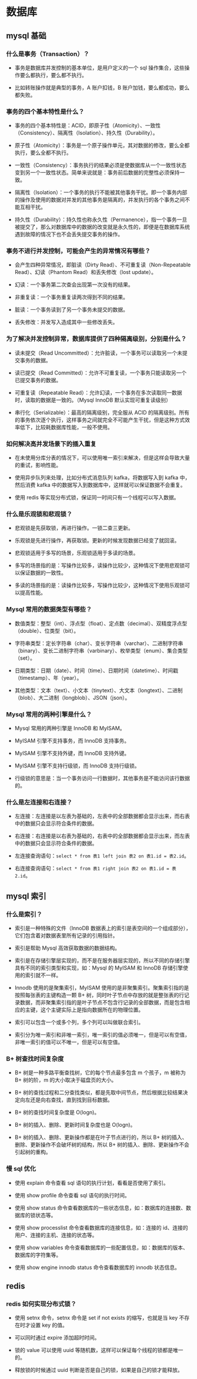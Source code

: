 # 数据库

## mysql 基础

### 什么是事务（Transaction）？

+ 事务是数据库并发控制的基本单位，是用户定义的一个 sql 操作集合，这些操作要么都执行，要么都不执行。

+ 比如转账操作就是典型的事务，A 账户扣钱，B 账户加钱，要么都成功，要么都失败。

### 事务的四个基本特性是什么？

+ 事务的四个基本特性是：ACID，即原子性（Atomicity）、一致性（Consistency）、隔离性（Isolation）、持久性（Durability）。

+ 原子性（Atomicity）：事务是一个原子操作单元，其对数据的修改，要么全都执行，要么全都不执行。

+ 一致性（Consistency）：事务执行的结果必须是使数据库从一个一致性状态变到另一个一致性状态。简单来说就是：事务前后数据的完整性必须保持一致。

+ 隔离性（Isolation）：一个事务的执行不能被其他事务干扰。即一个事务内部的操作及使用的数据对并发的其他事务是隔离的，并发执行的各个事务之间不能互相干扰。

+ 持久性（Durability）：持久性也称永久性（Permanence），指一个事务一旦被提交了，那么对数据库中的数据的改变就是永久性的，即便是在数据库系统遇到故障的情况下也不会丢失提交事务的操作。

### 事务不进行并发控制，可能会产生的异常情况有哪些？

+ 会产生四种异常情况，即脏读（Dirty Read）、不可重复读（Non-Repeatable Read）、幻读（Phantom Read）和丢失修改（lost update）。

+ 幻读：一个事务第二次查会出现第一次没有的结果。

+ 非重复读：一个事务重复读两次得到不同的结果。

+ 脏读：一个事务读到了另一个事务未提交的数据。

+ 丢失修改：并发写入造成其中一些修改丢失。

### 为了解决并发控制异常，数据库提供了四种隔离级别，分别是什么？

+ 读未提交（Read Uncommitted）：允许脏读，一个事务可以读取另一个未提交事务的数据。

+ 读已提交（Read Committed）：允许不可重复读，一个事务只能读取另一个已提交事务的数据。

+ 可重复读（Repeatable Read）：允许幻读，一个事务在多次读取同一数据时，读取的数据是一致的。（Mysql InnoDB 默认实现可重复读级别）

+ 串行化（Serializable）：最高的隔离级别，完全服从 ACID 的隔离级别。所有的事务依次逐个执行，这样事务之间就完全不可能产生干扰，但是这种方式效率低下，比较耗数据库性能，一般不使用。

### 如何解决高并发场景下的插入重复

+ 在未使用分库分表的情况下，可以使用唯一索引来解决，但是这样会导致大量的重试，影响性能。

+ 使用异步队列来处理，比如分布式消息队列 kafka，将数据写入到 kafka 中，然后消费 kafka 中的数据写入到数据库中，这样就可以保证数据不会重复。

+ 使用 redis 等实现分布式锁，保证同一时间只有一个线程可以写入数据。

### 什么是乐观锁和悲观锁？

+ 悲观锁是先获取锁，再进行操作。一锁二查三更新。

+ 乐观锁是先进行操作，再获取锁。更新的时候发现数据已经变了就回滚。

+ 悲观锁适用于多写的场景，乐观锁适用于多读的场景。

+ 多写的场景指的是：写操作比较多，读操作比较少，这种情况下使用悲观锁可以保证数据的一致性。

+ 多读的场景指的是：读操作比较多，写操作比较少，这种情况下使用乐观锁可以提高性能。

### Mysql 常用的数据类型有哪些？

+ 数值类型：整型（int）、浮点型（float）、定点数（decimal）、双精度浮点型（double）、位类型（bit）。

+ 字符串类型：定长字符串（char）、变长字符串（varchar）、二进制字符串（binary）、变长二进制字符串（varbinary）、枚举类型（enum）、集合类型（set）。

+ 日期类型：日期（date）、时间（time）、日期时间（datetime）、时间戳（timestamp）、年（year）。

+ 其他类型：文本（text）、小文本（tinytext）、大文本（longtext）、二进制（blob）、大二进制（longblob）、JSON（json）。

### Mysql 常用的两种引擎是什么？

+ Mysql 常用的两种引擎是 InnoDB 和 MyISAM。

+ MyISAM 引擎不支持事务，而 InnoDB 支持事务。

+ MyISAM 引擎不支持外键，而 InnoDB 支持外键。

+ MyISAM 引擎不支持行级锁，而 InnoDB 支持行级锁。

+ 行级锁的意思是：当一个事务访问一行数据时，其他事务是不能访问该行数据的。

### 什么是左连接和右连接？

+ 左连接：左连接是以左表为基础的，左表中的全部数据都会显示出来，而右表中的数据只会显示符合条件的数据。

+ 右连接：右连接是以右表为基础的，右表中的全部数据都会显示出来，而左表中的数据只会显示符合条件的数据。

+ 左连接查询语句：`select * from 表1 left join 表2 on 表1.id = 表2.id`。

+ 右连接查询语句：`select * from 表1 right join 表2 on 表1.id = 表2.id`。

## mysql 索引

### 什么是索引？

+ 索引是一种特殊的文件（InnoDB 数据表上的索引是表空间的一个组成部分），它们包含着对数据表里所有记录的引用指针。

+ 索引是帮助 Mysql 高效获取数据的数据结构。

+ 索引是在存储引擎层实现的，而不是在服务器层实现的，所以不同的存储引擎具有不同的索引类型和实现，如：Mysql 的 MyISAM 和 InnoDB 存储引擎使用的索引就不一样。

+ Innodb 使用的是聚集索引，MyISAM 使用的是非聚集索引。聚集索引指的是按照每张表的主键构造一颗 B+ 树，同时叶子节点中存放的就是整张表的行记录数据，而非聚集索引指的是叶子节点不包含行记录的全部数据，而是包含相应的主键，这个主键实际上是指向数据所在的物理位置。

+ 索引可以包含一个或多个列，多个列可以叫做联合索引。

+ 索引分为唯一索引和非唯一索引，唯一索引的值必须唯一，但是可以有空值，非唯一索引的值可以不唯一，但是可以有空值。

### B+ 树查找时间复杂度

+ B+ 树是一种多路平衡查找树，它的每个节点最多包含 m 个孩子，m 被称为 B+ 树的阶，m 的大小取决于磁盘页的大小。

+ B+ 树的查找过程和二分查找类似，都是先取中间节点，然后根据比较结果决定向左还是向右查找，直到找到目标数据。

+ B+ 树的查找时间复杂度是 O(logn)。

+ B+ 树的插入、删除、更新时间复杂度也是 O(logn)。

+ B+ 树的插入、删除、更新操作都是在叶子节点进行的，所以 B+ 树的插入、删除、更新操作不会破坏树的结构，所以 B+ 树的插入、删除、更新操作不会引起树的重构。

### 慢 sql 优化

+ 使用 explain 命令查看 sql 语句的执行计划，看看是否使用了索引。

+ 使用 show profile 命令查看 sql 语句的执行时间。

+ 使用 show status 命令查看数据库的一些状态信息，如：数据库的连接数、数据库的锁状态等。

+ 使用 show processlist 命令查看数据库的连接信息，如：连接的 id、连接的用户、连接的主机、连接的状态等。

+ 使用 show variables 命令查看数据库的一些配置信息，如：数据库的版本、数据库的字符集等。

+ 使用 show engine innodb status 命令查看数据库的 innodb 状态信息。

## redis

### redis 如何实现分布式锁？

+ 使用 setnx 命令，setnx 命令是 set if not exists 的缩写，也就是当 key 不存在时才设置 key 的值。

+ 可以同时通过 expire 添加超时时间。

+ 锁的 value 可以使用 uuid 等随机数，这样可以保证每个线程的锁都是唯一的。

+ 释放锁的时候通过 uuid 判断是否是自己的锁，如果是自己的锁才能释放。
